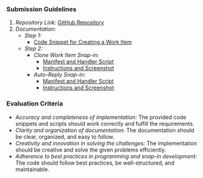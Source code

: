 ### Submission Guidelines

1. *Repository Link:* [GitHub Repository](https://github.com/your-repository-link)
2. *Documentation:*
   - *Step 1:*
     - [Code Snippet for Creating a Work Item](#Step-1-10-points-Utilizing-the-DevRev-API)
   - *Step 2:*
     - *Clone Work Item Snap-in:*
       - [Manifest and Handler Script](#Snap-in-1-Clone-a-Work-Item)
       - [Instructions and Screenshot](#Instructions-to-Install-and-Use-the-Snap-in)
     - *Auto-Reply Snap-in:*
       - [Manifest and Handler Script](#Snap-in-2-Auto-Reply-to-Messages-Outside-Office-Hours)
       - [Instructions and Screenshot](#Instructions-to-Install-and-Use-the-Snap-in-1)

### Evaluation Criteria

- *Accuracy and completeness of implementation:* The provided code snippets and scripts should work correctly and fulfill the requirements.
- *Clarity and organization of documentation:* The documentation should be clear, organized, and easy to follow.
- *Creativity and innovation in solving the challenges:* The implementation should be creative and solve the given problems efficiently.
- *Adherence to best practices in programming and snap-in development:* The code should follow best practices, be well-structured, and maintainable.